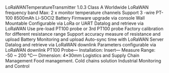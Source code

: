 LoRaWANTemperatureTransmitter 1.0.3 Class A
Worldwide LoRaWAN frequency band
Max: 2 x monitor temperature channels
Support 3 -wire PT-100
8500mAh Li-SOCI2 Battery
Firmware upgrade via console
Wall Mountable
Configurable via LoRa or UART
Datalog and retrieve via LoRaWAN
Use pre-load PT100 probe or 3rd PT100 probe
Factory calibration for different resistance range
Support accuracy measure of resistance and upload
Battery Monitoring and upload
Auto-sync time with LoRaWAN Server
Datalog and retrieve via LoRaWAN downlink
Parameters configurable via LoRaWAN downlink
PT100 Probe— Installation: Insert— Measure Range: -50 ~ 200 °C— Dimension: 4*30mm
Logistics and Supply Chain Management
Food management.
Cold chains solution
Industrial Monitoring and Control
